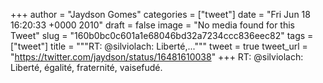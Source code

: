 
+++
author = "Jaydson Gomes"
categories = ["tweet"]
date = "Fri Jun 18 16:20:33 +0000 2010"
draft = false
image = "No media found for this Tweet"
slug = "160b0bc0c601a1e68046bd32a7234ccc836eec82"
tags = ["tweet"]
title = """RT: @silviolach: Liberté,..."""
tweet = true
tweet_url = "https://twitter.com/jaydson/status/16481610038"
+++
RT: @silviolach: Liberté, égalité, fraternité, vaisefudé.
